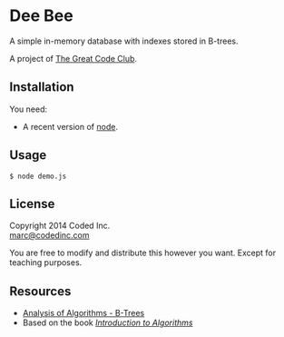 # Dee Bee

A simple in-memory database with indexes stored in B-trees.

A project of [The Great Code Club](http://www.greatcodeclub.com/).

## Installation

You need:

- A recent version of [node](http://nodejs.org/).

## Usage

    $ node demo.js

## License

Copyright 2014 Coded Inc.  
marc@codedinc.com

You are free to modify and distribute this however you want. Except for teaching purposes.

## Resources

- [Analysis of Algorithms - B-Trees](http://www.cs.utexas.edu/users/djimenez/utsa/cs3343/lecture17.html)
- Based on the book [*Introduction to Algorithms*](http://mitpress.mit.edu/books/introduction-algorithms)
